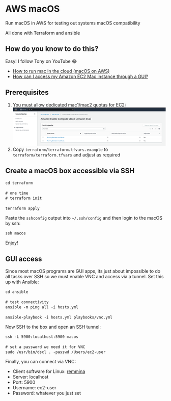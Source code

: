 # AWS macOS

Run macOS in AWS for testing out systems macOS compatibility

All done with Terraform and ansible

## How do you know to do this?

Easy! I follow Tony on YouTube 😂

* [How to run mac in the cloud (macOS on AWS)](https://www.youtube.com/watch?v=-lvEK0A142c)
* [How can I access my Amazon EC2 Mac instance through a GUI?](https://repost.aws/knowledge-center/ec2-mac-instance-gui-access)

## Prerequisites

1. You must allow dedicated mac1/mac2 quotas for EC2: ![mac1/mac2 quotas](./images/quotas.png)
2. Copy `terraform/terraform.tfvars.example` to `terraform/terraform.tfvars` and adjust as required

## Create a macOS box accessible via SSH

```shell
cd terraform

# one time
# terraform init

terraform apply
```

Paste the `sshconfig` output into `~/.ssh/config` and then login to the macOS by ssh:

```shell
ssh macos
```

Enjoy!

## GUI access

Since most macOS programs are GUI apps, its just about impossible to do all tasks over SSH so we must enable VNC and access via a tunnel. Set this up with Ansible:

```shell
cd ansible

# test connectivity
ansible -m ping all -i hosts.yml

ansible-playbook -i hosts.yml playbooks/vnc.yml
```

Now SSH to the box and open an SSH tunnel:

```shell
ssh -L 5900:localhost:5900 macos

# set a password we need it for VNC
sudo /usr/bin/dscl . -passwd /Users/ec2-user
```

Finally, you can connect via VNC:

* Client software for Linux: [remmina](https://remmina.org/)
* Server: localhost
* Port: 5900
* Username: ec2-user
* Password: whatever you just set